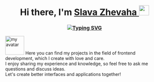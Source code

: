 <h1 align="center">Hi there, I'm 
<a href="https://sl101.github.io/Viacheslav_Zhevaha/index.html" target="_blank">
Slava Zhevaha
</a> 
<img src="https://github.com/blackcater/blackcater/raw/main/images/Hi.gif" height="32"/>
</h1>

<h3 align="center">
<a href="https://git.io/typing-svg">
<img src="https://readme-typing-svg.herokuapp.com?font=Fira+Code&pause=1000&width=435&lines=Welcome+to+my+repository!" alt="Typing SVG" />
</a>
</h3>
<img width="60" height="60" src="https://user-images.githubusercontent.com/9060359/230657867-538d9c1d-fe45-43bb-bde3-ef82f4d0bf85.jpg" alt="my avatar">
Here you can find my projects in the field of frontend development, which I create with love and care.</br>
I enjoy sharing my experience and knowledge, so feel free to ask me questions and discuss ideas.<br/>
Let's create better interfaces and applications together!


